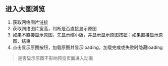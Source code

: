 
## 进入大图浏览
1. 获取网络图片链接  
2. 获取网络图片宽高，判断是否直接显示原图  
3. 如果不直接显示原图，先显示缩小版，并显示显示原图按钮；如果直接显示原图，结束  
4. 点击显示原图按钮，加载原图并显示loading，加载完成或失败时隐藏loading  

> 是否显示原图不影响预览页面进入动画  
